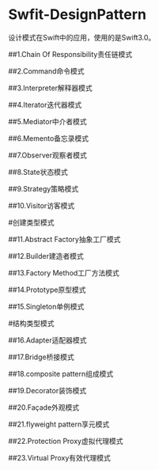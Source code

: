 # Swfit-DesignPattern
设计模式在Swift中的应用，使用的是Swift3.0。

##1.Chain Of Responsibility责任链模式

##2.Command命令模式

##3.Interpreter解释器模式

##4.Iterator迭代器模式

##5.Mediator中介者模式

##6.Memento备忘录模式

##7.Observer观察者模式

##8.State状态模式

##9.Strategy策略模式

##10.Visitor访客模式

#创建类型模式

##11.Abstract Factory抽象工厂模式

##12.Builder建造者模式

##13.Factory Method工厂方法模式

##14.Prototype原型模式

##15.Singleton单例模式

#结构类型模式

##16.Adapter适配器模式

##17.Bridge桥接模式

##18.composite pattern组成模式

##19.Decorator装饰模式

##20.Façade外观模式

##21.flyweight pattern享元模式

##22.Protection Proxy虚拟代理模式

##23.Virtual Proxy有效代理模式
